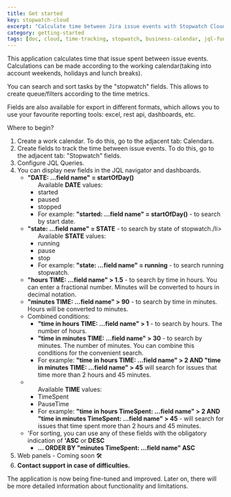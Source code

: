 ```yaml
---
title: Get started
key: stopwatch-cloud
excerpt: "Calculate time between Jira issue events with Stopwatch Cloud. Features working calendar support, time metrics, JQL search capabilities, and export options for reporting."
category: getting-started
tags: [doc, cloud, time-tracking, stopwatch, business-calendar, jql-functions, setup, configuration]
---
```



<p>This application calculates time that issue spent between issue events. Calculations can be made according to the working calendar(taking into account weekends, holidays and lunch breaks).</p>
<p>You can search and sort tasks by the "stopwatch" fields. This allows to create queue/filters according to the time metrics.</p>
<p>Fields are also available for export in different formats, which allows you to use your favourite reporting tools: excel, rest api, dashboards, etc.</p>
<p>Where to begin?
    <ol>
       <li>Create a work calendar. To do this, go to the adjacent tab: Calendars.</li>
        <li>Create fields to track the time between issue events. To do this, go to the adjacent tab: "Stopwatch" fields.</li>
        <li>Configure JQL Queries.</li>
        <li>You can display new fields in the JQL navigator and dashboards.
            <ul>
                <li><b>"DATE: ...field name" = startOfDay()</b>
                    <ul>Available <b>DATE</b> values:
                        <li>started</li>
                        <li>paused</li>
                        <li>stopped</li>
                        <li>For example: <b>"started: ...field name" = startOfDay()</b>  - to search by start date.</li>
                    </ul>
                </li>
                <li><b>"state: ...field name" = STATE</b> - to search by state of stopwatch./li>
                    <ul>Available <b>STATE</b> values:
                        <li>running</li>
                        <li>pause</li>
                        <li>stop</li>
                        <li>For example: <b>"state: ...field name" = running</b>  - to search running stopwatch.</li>
                    </ul>
                </li>
                <li><b>"hours TIME: ...field name" > 1.5</b> - to search by time in hours. You can enter a fractional number. Minutes will be converted to hours in decimal notation.</li>
                <li><b>"minutes TIME: ...field name" > 90</b> - to search by time in minutes. Hours will be converted to minutes.</li>
                <li>Combined conditions:
                    <ul>
                        <li>
                            <b>"time in hours TIME: ...field name" > 1</b> - to search by hours. The number of hours.
                        </li>
                        <li>
                            <b>"time in minutes TIME: ...field name" > 30</b> - to search by minutes. The number of minutes. You can combine this conditions for the convenient search.
                        </li>
                        <li>
                            For example: <b>"time in hours TIME: ...field name" > 2 AND "time in minutes TIME: ...field name" > 45</b> will search for issues that time more than 2 hours and 45 minutes.
                        </li>
                    </ul>
                </li>
                <li>
                    <ul>Available <b>TIME</b> values:
                        <li>TimeSpent</li>
                        <li>PauseTime</li>
                        <li>For example: <b>"time in hours TimeSpent: ...field name" > 2 AND "time in minutes TimeSpent: ...field name" > 45</b>  - will search for issues that time spent more than 2 hours and 45 minutes.</li>
                    </ul>
                </li>
                <li>'For sorting, you can use any of these fields with the obligatory indication of <b>'ASC</b> or <b>DESC</b>
                    <ul>
                     <li><b>... ORDER BY "minutes TimeSpent: ...field name" ASC</b></li>
                    </ul>
                </li>
            </ul>
        </li>
        <li>Web panels - Coming soon 🛠</li>
        <li><b>Contact support in case of difficulties.</b></li>
    </ol>
</p>
<p>The application is now being fine-tuned and improved. Later on, there will be more detailed information about functionality and limitations.</p>

